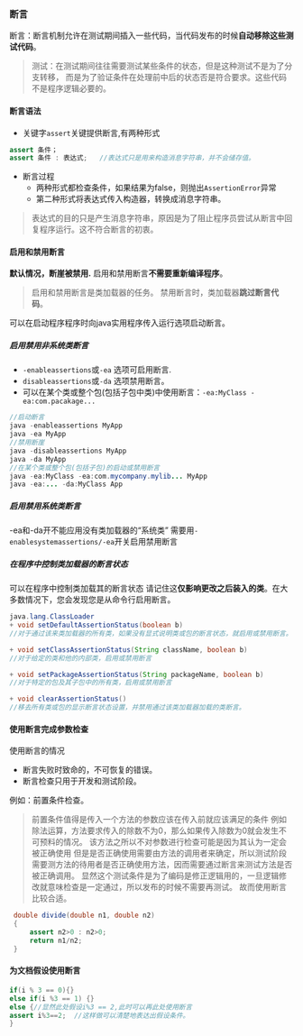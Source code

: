 ### 断言
断言：断言机制允许在测试期间插入一些代码，当代码发布的时候**自动移除这些测试代码**。
>测试：在测试期间往往需要测试某些条件的状态，但是这种测试不是为了分支转移，
>而是为了验证条件在处理前中后的状态否是符合要求。这些代码不是程序逻辑必要的。

#### 断言语法
+ 关键字`assert`关键提供断言,有两种形式
```java
assert 条件；
assert 条件 : 表达式;   //表达式只是用来构造消息字符串，并不会储存值。
```
+ 断言过程
    + 两种形式都检查条件，如果结果为false，则抛出`AssertionError`异常
    + 第二种形式将表达式传入构造器，转换成消息字符串。
> 表达式的目的只是产生消息字符串，原因是为了阻止程序员尝试从断言中回复程序运行。这不符合断言的初衷。

#### 启用和禁用断言
**默认情况，断崖被禁用.**
启用和禁用断言**不需要重新编译程序**。
>启用和禁用断言是类加载器的任务。
>禁用断言时，类加载器**跳过断言代码**。

可以在启动程序程序时向java实用程序传入运行选项启动断言。

##### 启用禁用非系统类断言
+ `-enableassertions`或`-ea` 选项可启用断言.
+ `disableassertions`或`-da` 选项禁用断言。
+ 可以在某个类或整个包(包括子包中类)中使用断言：`-ea:MyClass -ea:com.pacakage...`
```java
//启动断言
java -enableassertions MyApp    
java -ea MyApp
//禁用断崖
java -disableassertions MyApp
java -da MyApp
//在某个类或整个包(包括子包)的启动或禁用断言
java -ea:MyClass -ea:com.mycompany.mylib... MyApp
java -ea:... -da:MyClass App
```

##### 启用禁用系统类断言
-ea和-da开不能应用没有类加载器的“系统类”
需要用`-enablesystemassertions/-ea`开关启用禁用断言

##### 在程序中控制类加载器的断言状态
可以在程序中控制类加载其的断言状态
请记住这**仅影响更改之后装入的类**。在大多数情况下，您会发现您是从命令行启用断言。
```java
java.lang.ClassLoader
+ void setDefaultAssertionStatus(boolean b)
//对于通过该来类加载器的所有类，如果没有显式说明类或包的断言状态，就启用或禁用断言。

+ void setClassAssertionStatus(String className, boolean b)
//对于给定的类和他的内部类，启用或禁用断言

+ void setPackageAssertionStatus(String packageName, boolean b)
//对于特定的包及其子包中的所有类，启用或禁用断言

+ void clearAssertionStatus()
//移去所有类或包的显示断言状态设置，并禁用通过该类加载器加载的类断言。

```

#### 使用断言完成参数检查
使用断言的情况
+ 断言失败时致命的，不可恢复的错误。
+ 断言检查只用于开发和测试阶段。

例如：前置条件检查。
>前置条件值得是传入一个方法的参数应该在传入前就应该满足的条件
>例如除法运算，方法要求传入的除数不为0，那么如果传入除数为0就会发生不可预料的情况。
>该方法之所以不对参数进行检查可能是因为其认为一定会被正确使用
>但是是否正确使用需要由方法的调用者来确定，所以测试阶段需要测方法的待用者是否正确使用方法，因而需要通过断言来测试方法是否被正确调用。
>显然这个测试条件是为了编码是修正逻辑用的，一旦逻辑修改就意味检查是一定通过，所以发布的时候不需要再测试。
>故而使用断言比较合适。
```java
 double divide(double n1, double n2)
 {
     assert n2>0 : n2>0;
     return n1/n2;
 }

```

#### 为文档假设使用断言
```java
if(i % 3 == 0){}
else if(i %3 == 1) {}
else {//显然此处假设i%3 == 2,此时可以再此处使用断言
assert i%3==2;  //这样做可以清楚地表达出假设条件。
} 
```
